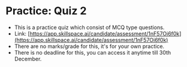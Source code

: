 # Practice: Quiz 2

* This is a practice quiz which consist of MCQ type questions.
* Link: [https://app.skillspace.ai/candidate/assessment/1nF57Oi6f0k](https://app.skillspace.ai/candidate/assessment/1nF57Oi6f0k)
* There are no marks/grade for this, it's for your own practice.
* There is no deadline for this, you can access it anytime till 30th December.
